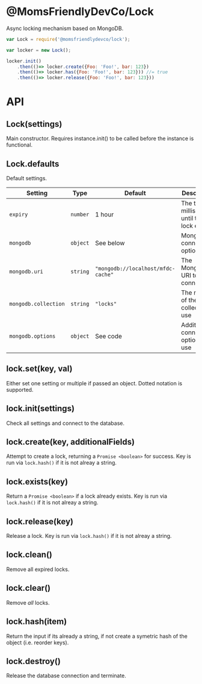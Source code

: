 @MomsFriendlyDevCo/Lock
=======================
Async locking mechanism based on MongoDB.

```javascript
var Lock = require('@momsfriendlydevco/lock');

var locker = new Lock();

locker.init()
	.then(()=> locker.create({Foo: 'Foo!', bar: 123})
	.then(()=> locker.has({Foo: 'Foo!', bar: 123})) //= true
	.then(()=> locker.release({Foo: 'Foo!', bar: 123}))
```


API
===

Lock(settings)
--------------
Main constructor.
Requires instance.init() to be called before the instance is functional.


Lock.defaults
-------------
Default settings.

| Setting              | Type     | Default                            | Description                                     |
|----------------------|----------|------------------------------------|-------------------------------------------------|
| `expiry`             | `number` | 1 hour                             | The time in milliseconds until the lock expires |
| `mongodb`            | `object` | See below                          | MongoDB connection options                      |
| `mongodb.uri`        | `string` | `"mongodb://localhost/mfdc-cache"` | The MongoDB URI to connect to                   |
| `mongodb.collection` | `string` | `"locks"`                          | The name of the collection to use               |
| `mongodb.options`    | `object` | See code                           | Additional connection options to use            |


lock.set(key, val)
------------------
Either set one setting or multiple if passed an object. Dotted notation is supported.


lock.init(settings)
-------------------
Check all settings and connect to the database.


lock.create(key, additionalFields)
----------------------------------
Attempt to create a lock, returning a `Promise <boolean>` for success.
Key is run via `lock.hash()` if it is not alreay a string.


lock.exists(key)
----------------
Return a `Promise <boolean>` if a lock already exists.
Key is run via `lock.hash()` if it is not alreay a string.


lock.release(key)
-----------------
Release a lock.
Key is run via `lock.hash()` if it is not alreay a string.


lock.clean()
------------
Remove all expired locks.


lock.clear()
------------
Remove *all* locks.


lock.hash(item)
---------------
Return the input if its already a string, if not create a symetric hash of the object (i.e. reorder keys).


lock.destroy()
--------------
Release the database connection and terminate.

